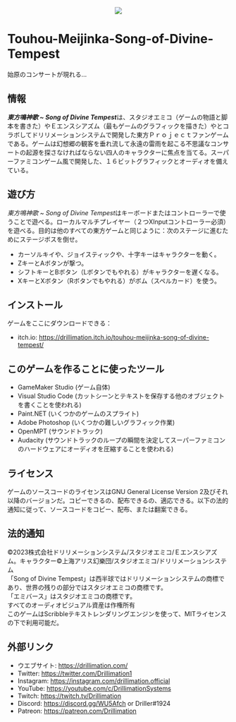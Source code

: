 <p align="center"><img src="https://drillimationcom.files.wordpress.com/2023/05/touhou_meijinka_logo.png"></p>

# Touhou-Meijinka-Song-of-Divine-Tempest
始原のコンサートが現れる…
## 情報
***東方鳴神歌 ~ Song of Divine Tempest***は、スタジオエミコ（ゲームの物語と脚本を書きた）やＥエンスシアズム（最もゲームのグラフィックを描きた）やとコラボしてドリリメーションシステムで開発した東方Ｐｒｏｊｅｃｔファンゲームである。ゲームは幻想郷の観客を垂れ流して永遠の雷雨を起こる不思議なコンサートの起源を探さなければならない四人のキャラクターに焦点を当てる。スーパーファミコンゲーム風で開発した、１６ビットグラフィックとオーディオを備えている。

## 遊び方
*東方鳴神歌 ~ Song of Divine Tempest*はキーボードまたはコントローラーで使うことで遊べる。ローカルマルチプレイヤー（２つXInputコントローラー必須）を遊べる。目的は他のすべての東方ゲームと同じように：次のステージに進むためにステージボスを倒せ。

- カーソルキイや、ジョイスティックや、十字キーはキャラクターを動く。
- ZキーとAボタンが撃つ。
- シフトキーとBボタン（Lボタンでもやれる）がキャラクターを遅くなる。
- XキーとXボタン（Rボタンでもやれる）がボム（スペルカード）を使う。

## インストール
ゲームをここにダウンロードできる：
- itch.io: https://drillimation.itch.io/touhou-meijinka-song-of-divine-tempest/

## このゲームを作ることに使ったツール
- GameMaker Studio (ゲーム自体)
- Visual Studio Code (カットシーンとテキストを保存する他のオブジェクトを書くことを使われる)
- Paint.NET (いくつかのゲームのスプライト)
- Adobe Photoshop (いくつかの難しいグラフィック作業)
- OpenMPT (サウンドトラック)
- Audacity (サウンドトラックのループの瞬間を決定してスーパーファミコンのハードウェアにオーディオを圧縮することを使われる)

## ライセンス
ゲームのソースコードのライセンスはGNU General License Version 2及びそれ以降のバージョンだ。コピーできるの、配布できるの、適応できる。以下の法的通知に従って、ソースコードをコピー、配布、または翻案できる。

## 法的通知
©2023株式会社ドリリメーションシステム/スタジオエミコ/Ｅエンスシアズム。キャラクター©上海アリス幻樂団/スタジオエミコ/ドリリメーションシステム  
「Song of Divine Tempest」は西半球ではドリリメーションシステムの商標であり、世界の残りの部分ではスタジオエミコの商標です。  
「エミバース」はスタジオエミコの商標です。  
すべてのオーディオビジュアル資産は作権所有  
このゲームはScribbleテキストレンダリングエンジンを使って、MITライセンスの下で利用可能だ。  

## 外部リンク
* ウエブサイト: https://drillimation.com/
* Twitter: https://twitter.com/Drillimation1
* Instagram: https://instagram.com/drillimation.official
* YouTube: https://youtube.com/c/DrillimationSystems
* Twitch: https://twitch.tv/Drillimation
* Discord: https://discord.gg/WU5Afch or Driller#1924
* Patreon: https://patreon.com/Drillimation
